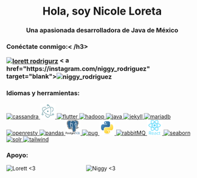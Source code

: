 <h1 align="center">Hola, soy Nicole Loreta</h1>
<h3 align="center">Una apasionada desarrolladora de Java de México</h3>

<h3 align="left">Conéctate conmigo:< /h3>
<p align="left">
<a href="https://fb.com/lorett rodrigurz" target="blank"><img align="center" src="https://raw.githubusercontent .com/rahuldkjain/github-profile-readme-generator/master/src/images/icons/Social/facebook.svg" alt="lorett rodrigurz" height="30" width="40" /></a>
< a href="https://instagram.com/niggy_rodriguez" target="blank"><img align="center" src="https://raw.githubusercontent.com/rahuldkjain/github-profile-readme-generator/master/src/images/icons/Social/instagram.svg" alt="niggy_rodriguez" height="30" width="40" /></a>
</p >

<h3 align="left">Idiomas y herramientas:</h3>
<p align="left"> <a href="https://cassandra.apache.org/" target="_blank" rel="noreferrer"> <img src="https://www.vectorlogo.zone/ logos/apache_cassandra/apache_cassandra-icon.svg" alt="cassandra" width="40" height="40"/> </a> <a href="https://www.electronjs.org" target="_blank " rel="noreferrer"> <img src="https://raw.githubusercontent.com/devicons/devicon/master/icons/electron/electron-original.svg" alt="electron" width="40" height= "40"/> </a> <a href="https://flutter.dev" target="_blank" rel="noreferrer"> <img src="https://www.vectorlogo.zone/logos/flutterio/flutterio-icon.svg" alt="flutter" width="40" height="40"/> </a> <a href="https://hadoop.apache.org/ " target="_blank" rel="noreferrer"> <img src="https://www.vectorlogo.zone/logos/apache_hadoop/apache_hadoop-icon.svg" alt="hadoop" width="40" height=" 40"/> </a> <a href="https://www.java.com" target="_blank" rel="noreferrer"> <img src="https://raw.githubusercontent.com/devicons /devicon/master/icons/java/java-original.svg" alt="java" ancho="40" altura="40"/> </a> <a href="https://jekyllrb.com/"target="_blank" rel="noreferrer"> <img src="https://www.vectorlogo.zone/logos/jekyllrb/jekyllrb-icon.svg" alt="jekyll" width="40" height="40 "/> </a> <a href="https://mariadb.org/" target="_blank" rel="noreferrer"> <img src="https://www.vectorlogo.zone/logos/mariadb /mariadb-icon.svg" alt="mariadb" width="40" height="40"/> </a> <a href="https://openresty.org/" target="_blank" rel=" noreferrer"> <img src="https://openresty.org/images/logo.png" alt="openresty" width="40" height="40"/> </a> <a href="https://pandas.pydata.org/" target="_blank" rel="noreferrer"> <img src="https://raw.githubusercontent.com/devicons/devicon/2ae2a900d2f041da66e950e4d48052658d850630/icons/pandas /pandas-original.svg" alt="pandas" ancho="40" altura="40"/> </a> <a href="https://www.postgresql.org" target="_blank" rel= "noreferrer"> <img src="https://raw.githubusercontent.com/devicons/devicon/master/icons/postgresql/postgresql-original-wordmark.svg" alt="postgresql" width="40" height=" 40"/> </a> <a href="https://pugjs.org" target="_blank" rel="noreferrer"> <img src="https://cdn.worldvectorlogo.com/logos/pug.svg" alt="pug" width="40" height="40"/> </a> <a href="https://www.python. org" target="_blank" rel="noreferrer"> <img src="https://raw.githubusercontent.com/devicons/devicon/master/icons/python/python-original.svg" alt="python" ancho ="40" height="40"/> </a> <a href="https://www.rabbitmq.com" target="_blank" rel="noreferrer"> <img src="https:// www.vectorlogo.zone/logos/rabbitmq/rabbitmq-icon.svg" alt="rabbitMQ" width="40" height="40"/> </a> <a href="https://reactjs.org/ "objetivo="_blank" rel="noreferrer"> <img src="https://raw.githubusercontent.com/devicons/devicon/master/icons/react/react-original-wordmark.svg" alt="react" width="40 " height="40"/> </a> <a href="https://seaborn.pydata.org/" target="_blank" rel="noreferrer"> <img src="https://seaborn. pydata.org/_images/logo-mark-lightbg.svg" alt="seaborn" width="40" height="40"/> </a> <a href="https://lucene.apache.org/ solr/" target="_blank" rel="noreferrer"> <img src="https://www.vectorlogo.zone/logos/apache_solr/apache_solr-icon.svg" alt="solr" width="40" height ="40"/> </a> <a href="https://tailwindcss.com/" target="_blank" rel="noreferrer"> <img src="https://www.vectorlogo.zone/logos/ tailwindcss/tailwindcss-icon.svg" alt="tailwind" width="40" height="40"/> </a> </p>

<h3 align="left">Apoyo:</h3>
<p> <a href="https://www.buymeacoffee.com/Lorett <3"> <img align="left" src="https:/ /cdn.buymeacoffee.com/buttons/v2/default-yellow.png" height="50" width="210" alt="Lorett <3" /></a> <a href="https://ko -fi.com/Niggy <3"> <img align="left" src="https://cdn.ko-fi.com/cdn/kofi3.png?v=3" height="50" width=" 210" alt="Niggy <3" /></a> </p><br><br>
